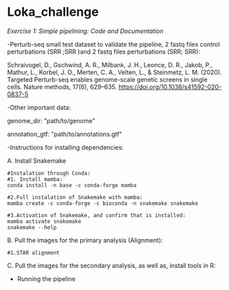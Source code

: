 # Loka_challenge

*Exercise 1: Simple pipelining: Code and Documentation*

-Perturb-seq small test dataset to validate the pipeline, 2 fastq files control perturbations (SRR ;SRR )and 2 fastq files perturbations (SRR; SRR):

Schraivogel, D., Gschwind, A. R., Milbank, J. H., Leonce, D. R., Jakob, P., Mathur, L., Korbel, J. O., Merten, C. A., Velten, L., & Steinmetz, L. M. (2020). Targeted Perturb-seq enables genome-scale genetic screens in single cells. Nature methods, 17(6), 629–635. https://doi.org/10.1038/s41592-020-0837-5

-Other important data:

genome_dir: "path/to/genome"

annotation_gtf: "path/to/annotations.gtf"

-Instructions for installing dependencies:

A. Install Snakemake
```
#Instalation through Conda:
#1. Install mamba:
conda install -n base -c conda-forge mamba

#2.Full instalation of Snakemake with mamba:
mamba create -c conda-forge -c bioconda -n snakemake snakemake

#3.Activation of Snakemake, and confirm that is installed:
mamba activate snakemake
snakemake --help
```

B. Pull the images for the primary analysis (Alignment):

```
#1.STAR alignment

```

C. Pull the images for the secondary analysis, as well as, install tools in R:

- Running the pipeline

